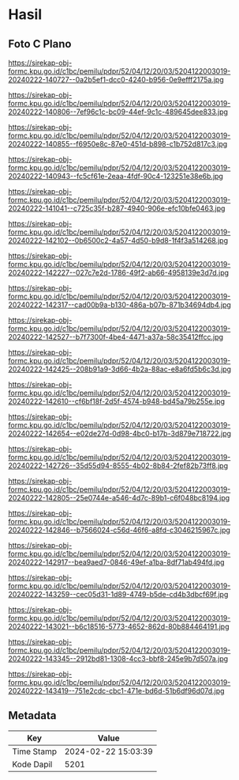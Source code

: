 # Hasil

## Foto C Plano

https://sirekap-obj-formc.kpu.go.id/c1bc/pemilu/pdpr/52/04/12/20/03/5204122003019-20240222-140727--0a2b5ef1-dcc0-4240-b956-0e9efff2175a.jpg

https://sirekap-obj-formc.kpu.go.id/c1bc/pemilu/pdpr/52/04/12/20/03/5204122003019-20240222-140806--7ef96c1c-bc09-44ef-9c1c-489645dee833.jpg

https://sirekap-obj-formc.kpu.go.id/c1bc/pemilu/pdpr/52/04/12/20/03/5204122003019-20240222-140855--f6950e8c-87e0-451d-b898-c1b752d817c3.jpg

https://sirekap-obj-formc.kpu.go.id/c1bc/pemilu/pdpr/52/04/12/20/03/5204122003019-20240222-140943--fc5cf61e-2eaa-4fdf-90c4-123251e38e6b.jpg

https://sirekap-obj-formc.kpu.go.id/c1bc/pemilu/pdpr/52/04/12/20/03/5204122003019-20240222-141041--c725c35f-b287-4940-906e-efc10bfe0463.jpg

https://sirekap-obj-formc.kpu.go.id/c1bc/pemilu/pdpr/52/04/12/20/03/5204122003019-20240222-142102--0b6500c2-4a57-4d50-b9d8-1f4f3a514268.jpg

https://sirekap-obj-formc.kpu.go.id/c1bc/pemilu/pdpr/52/04/12/20/03/5204122003019-20240222-142227--027c7e2d-1786-49f2-ab66-4958139e3d7d.jpg

https://sirekap-obj-formc.kpu.go.id/c1bc/pemilu/pdpr/52/04/12/20/03/5204122003019-20240222-142317--cad00b9a-b130-486a-b07b-871b34694db4.jpg

https://sirekap-obj-formc.kpu.go.id/c1bc/pemilu/pdpr/52/04/12/20/03/5204122003019-20240222-142527--b7f7300f-4be4-4471-a37a-58c35412ffcc.jpg

https://sirekap-obj-formc.kpu.go.id/c1bc/pemilu/pdpr/52/04/12/20/03/5204122003019-20240222-142425--208b91a9-3d66-4b2a-88ac-e8a6fd5b6c3d.jpg

https://sirekap-obj-formc.kpu.go.id/c1bc/pemilu/pdpr/52/04/12/20/03/5204122003019-20240222-142610--cf6bf18f-2d5f-4574-b948-bd45a79b255e.jpg

https://sirekap-obj-formc.kpu.go.id/c1bc/pemilu/pdpr/52/04/12/20/03/5204122003019-20240222-142654--e02de27d-0d98-4bc0-b17b-3d879e718722.jpg

https://sirekap-obj-formc.kpu.go.id/c1bc/pemilu/pdpr/52/04/12/20/03/5204122003019-20240222-142726--35d55d94-8555-4b02-8b84-2fef82b73ff8.jpg

https://sirekap-obj-formc.kpu.go.id/c1bc/pemilu/pdpr/52/04/12/20/03/5204122003019-20240222-142805--25e0744e-a546-4d7c-89b1-c6f048bc8194.jpg

https://sirekap-obj-formc.kpu.go.id/c1bc/pemilu/pdpr/52/04/12/20/03/5204122003019-20240222-142846--b7566024-c56d-46f6-a8fd-c3046215967c.jpg

https://sirekap-obj-formc.kpu.go.id/c1bc/pemilu/pdpr/52/04/12/20/03/5204122003019-20240222-142917--bea9aed7-0846-49ef-a1ba-8df71ab494fd.jpg

https://sirekap-obj-formc.kpu.go.id/c1bc/pemilu/pdpr/52/04/12/20/03/5204122003019-20240222-143259--cec05d31-1d89-4749-b5de-cd4b3dbcf69f.jpg

https://sirekap-obj-formc.kpu.go.id/c1bc/pemilu/pdpr/52/04/12/20/03/5204122003019-20240222-143021--b6c18516-5773-4652-862d-80b884464191.jpg

https://sirekap-obj-formc.kpu.go.id/c1bc/pemilu/pdpr/52/04/12/20/03/5204122003019-20240222-143345--2912bd81-1308-4cc3-bbf8-245e9b7d507a.jpg

https://sirekap-obj-formc.kpu.go.id/c1bc/pemilu/pdpr/52/04/12/20/03/5204122003019-20240222-143419--751e2cdc-cbc1-471e-bd6d-51b6df96d07d.jpg


## Metadata

| Key        | Value               |
| ---------- | ------------------- |
| Time Stamp | 2024-02-22 15:03:39 |
| Kode Dapil | 5201                |



